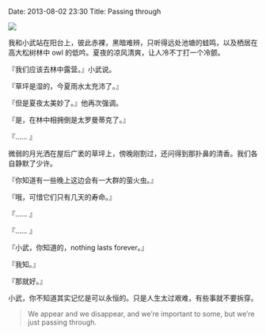 Date: 2013-08-02 23:30
Title: Passing through

![](https://dl.dropboxusercontent.com/u/914090/images/2013-08-02-passing-through.jpg) 

我和小武站在阳台上，彼此赤裸，黑暗难辨，只听得远处池塘的蛙鸣，以及栖居在高大松树林中 owl 的低吟。夏夜的凉风清爽，让人冷不丁打一个冷颤。

『我们应该去林中露营。』小武说。

『草坪是湿的，今夏雨水太充沛了。』

『但是夏夜太美妙了。』他再次强调。

『是，在林中相拥倒是太罗曼蒂克了。』

『…… 』

微弱的月光洒在屋后广袤的草坪上，傍晚刚割过，还问得到那扑鼻的清香。我们各自静默了少许。

『你知道有一些晚上这边会有一大群的萤火虫。』

『哦，可惜它们只有几天的寿命。』

『…… 』

『…… 』

『小武，你知道的，nothing lasts forever。』

『我知。』

『那就好。』

小武，你不知道其实记忆是可以永恒的。只是人生太过艰难，有些事就不要拆穿。

> We appear and we disappear, and we’re important to some, but we’re just passing through. 